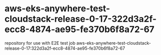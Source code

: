 # aws-eks-anywhere-test-cloudstack-release-0-17-322d3a2f-ecc8-4874-ae95-fe370b6f8a72-67
repository for use with E2E test job aws-eks-anywhere-test-cloudstack-release-0-17:322d3a2f-ecc8-4874-ae95-fe370b6f8a72-67
